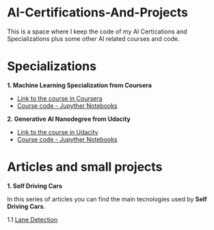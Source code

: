 # AI-Certifications-And-Projects

This is a space where I keep the code of my AI Certications and Specializations plus some other AI related courses and code.

# Specializations

**1. Machine Learning Specialization from Coursera**
   - [Link to the course in Coursera](https://www.coursera.org/specializations/machine-learning-introduction)
   - [Course code - Jupyther Notebooks](https://github.com/ricardolousada/AI-Certifications-And-Projects/tree/a65818b4d76d043b81e0f09413b5fe0ed293d893/Coursera%20Machine%20Learning%20Specialization)

**2. Generative AI Nanodegree from Udacity**
   - [Link to the course in Udacity](https://www.udacity.com/course/generative-ai--nd608)
   - [Course code - Jupyther Notebooks](https://github.com/ricardolousada/AI-Certifications-And-Projects/tree/main/Generative-AI-Nanodegree)

# Articles and small projects

**1. Self Driving Cars**

In this series of articles you can find the main tecnologies used by **Self Driving Cars**.

1.1 [Lane Detection](https://github.com/ricardolousada/Self-Driving-Cars)

